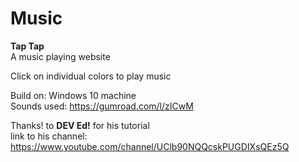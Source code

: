 # Music <br>
<b>Tap Tap</b><br>
A music playing website <br>

Click on individual colors to play music

Build on: Windows 10 machine <br>
Sounds used: https://gumroad.com/l/zICwM <br>

Thanks! to <b>DEV Ed!</b> for his tutorial 
<br>link to his channel: https://www.youtube.com/channel/UClb90NQQcskPUGDIXsQEz5Q
